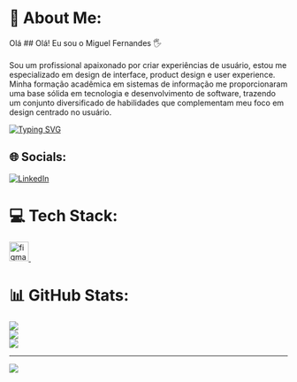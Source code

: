 # 💫 About Me:
Olá ## Olá! Eu sou o Miguel Fernandes 🖐️<br><br>
Sou um profissional apaixonado por criar experiências de usuário, estou me especializado em design de interface, product design e user experience. Minha formação acadêmica em sistemas de informação me proporcionaram uma base sólida em tecnologia e desenvolvimento de software, trazendo um conjunto diversificado de habilidades que complementam meu foco em design centrado no usuário.

[![Typing SVG](https://readme-typing-svg.herokuapp.com?font=Fira+Code&pause=1000&center=falso&vCenter=falso&repeat=verdadeiro&random=falso&width=435&lines=UX%2FUI+Designer;Product+Designer;User+Experience+Designer)](https://git.io/typing-svg)

## 🌐 Socials:
[![LinkedIn](https://img.shields.io/badge/LinkedIn-%230077B5.svg?logo=linkedin&logoColor=white)](https://www.linkedin.com/in/miguel-fernandes-7151b614a/)

# 💻 Tech Stack:
<a href="https://www.figma.com/" target="_blank"> <img src="https://upload.wikimedia.org/wikipedia/commons/3/33/Figma-logo.svg" alt="figma" width="35" height="35"/> </a> &nbsp;

# 📊 GitHub Stats:
![](https://github-readme-stats.vercel.app/api?username=MiguelFernandes20&theme=blue-green&hide_border=false&include_all_commits=false&count_private=false)<br/>
![](https://github-readme-streak-stats.herokuapp.com/?user=MiguelFernandes20&theme=blue-green&hide_border=false)<br/>
![](https://github-readme-stats.vercel.app/api/top-langs/?username=MiguelFernandes20&theme=blue-green&hide_border=false&include_all_commits=false&count_private=false&layout=compact)


---
[![](https://visitcount.itsvg.in/api?id=MiguelFernandes20&icon=0&color=0)](https://visitcount.itsvg.in)

<!-- Proudly created with GPRM ( https://gprm.itsvg.in ) -->
